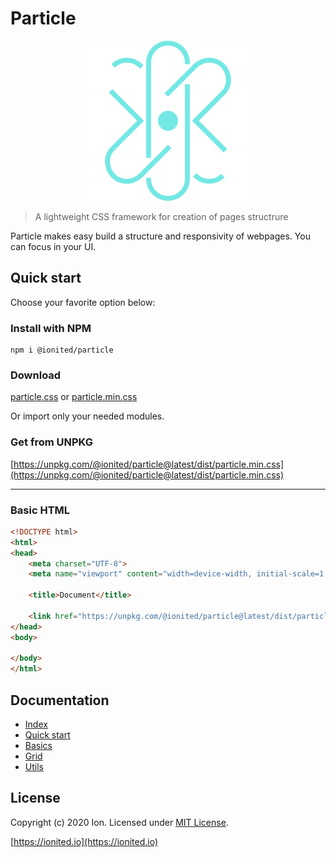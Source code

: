 # Particle

<p align="center">
    <img src="docs/imgs/logo.png" alt="Particle logo" title="Particle logo">
</p>

> A lightweight CSS framework for creation of pages structrure

Particle makes easy build a structure and responsivity of webpages. You can focus in your UI.

## Quick start

Choose your favorite option below:

### Install with NPM

```
npm i @ionited/particle
```

### Download

[particle.css](dist/particle.css) or [particle.min.css](dist/particle.min.css)

Or import only your needed modules.

### Get from UNPKG

[https://unpkg.com/@ionited/particle@latest/dist/particle.min.css](https://unpkg.com/@ionited/particle@latest/dist/particle.min.css)

---

### Basic HTML

```html
<!DOCTYPE html>
<html>
<head>
    <meta charset="UTF-8">
    <meta name="viewport" content="width=device-width, initial-scale=1.0">

    <title>Document</title>
    
    <link href="https://unpkg.com/@ionited/particle@latest/dist/particle.min.css" rel="stylesheet">
</head>
<body>
    
</body>
</html>
```

## Documentation

- [Index](docs/README.md)
- [Quick start](docs/quick-start.md)
- [Basics](docs/basics.md)
- [Grid](docs/grid.md)
- [Utils](docs/utils.md)

## License

Copyright (c) 2020 Ion. Licensed under [MIT License](LICENSE).

[https://ionited.io](https://ionited.io)
